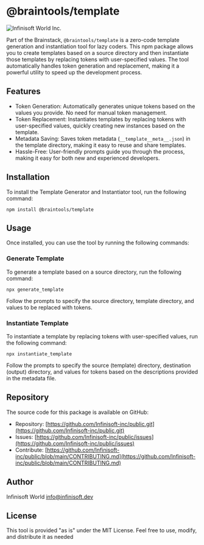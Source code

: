 # @braintools/template

![Infinisoft World Inc.](https://pbs.twimg.com/profile_banners/1034959025857851392/1673900508/600x200)

Part of the Brainstack, `@braintools/template` is a zero-code template generation and instantiation tool for lazy coders. This npm package allows you to create templates based on a source directory and then instantiate those templates by replacing tokens with user-specified values. The tool automatically handles token generation and replacement, making it a powerful utility to speed up the development process.

## Features

- Token Generation: Automatically generates unique tokens based on the values you provide. No need for manual token management.
- Token Replacement: Instantiates templates by replacing tokens with user-specified values, quickly creating new instances based on the template.
- Metadata Saving: Saves token metadata (`__template__meta__.json`) in the template directory, making it easy to reuse and share templates.
- Hassle-Free: User-friendly prompts guide you through the process, making it easy for both new and experienced developers.

## Installation

To install the Template Generator and Instantiator tool, run the following command:

```
npm install @braintools/template
```

## Usage

Once installed, you can use the tool by running the following commands:

### Generate Template

To generate a template based on a source directory, run the following command:

```
npx generate_template
```

Follow the prompts to specify the source directory, template directory, and values to be replaced with tokens.

### Instantiate Template

To instantiate a template by replacing tokens with user-specified values, run the following command:

```
npx instantiate_template
```

Follow the prompts to specify the source (template) directory, destination (output) directory, and values for tokens based on the descriptions provided in the metadata file.

## Repository

The source code for this package is available on GitHub:

- Repository: [https://github.com/Infinisoft-inc/public.git](https://github.com/Infinisoft-inc/public.git)
- Issues: [https://github.com/Infinisoft-inc/public/issues](https://github.com/Infinisoft-inc/public/issues)
- Contribute: [https://github.com/Infinisoft-inc/public/blob/main/CONTRIBUTING.md](https://github.com/Infinisoft-inc/public/blob/main/CONTRIBUTING.md)

## Author

Infinisoft World <info@infinisoft.dev>

## License

This tool is provided "as is" under the MIT License. Feel free to use, modify, and distribute it as needed